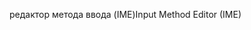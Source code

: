 <span data-ttu-id="7ba4d-101">редактор метода ввода (IME)</span><span class="sxs-lookup"><span data-stu-id="7ba4d-101">Input Method Editor (IME)</span></span>